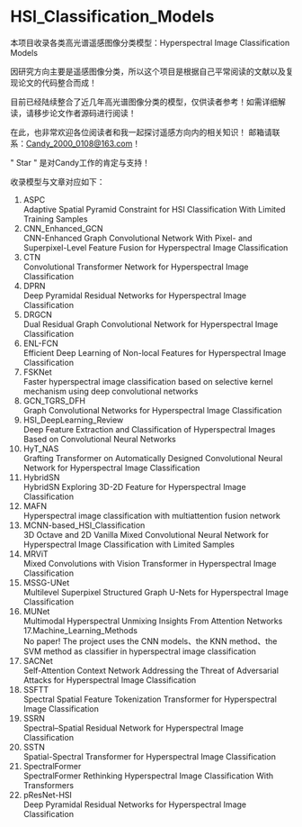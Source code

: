 # HSI_Classification_Models
本项目收录各类高光谱遥感图像分类模型：Hyperspectral Image Classification Models
  
因研究方向主要是遥感图像分类，所以这个项目是根据自己平常阅读的文献以及复现论文的代码整合而成！  

目前已经陆续整合了近几年高光谱图像分类的模型，仅供读者参考！如需详细解读，请移步论文作者源码进行阅读！  
  
在此，也非常欢迎各位阅读者和我一起探讨遥感方向内的相关知识！ 邮箱请联系：Candy_2000_0108@163.com！
  
" Star " 是对Candy工作的肯定与支持！ 
  
收录模型与文章对应如下：
1. ASPC  
Adaptive Spatial Pyramid Constraint for HSI Classification With Limited Training Samples  
2. CNN_Enhanced_GCN  
CNN-Enhanced Graph Convolutional Network With Pixel- and Superpixel-Level Feature Fusion for Hyperspectral Image Classification  
3. CTN  
Convolutional Transformer Network for Hyperspectral Image Classification  
4. DPRN  
Deep Pyramidal Residual Networks for Hyperspectral Image Classification  
5. DRGCN  
Dual Residual Graph Convolutional Network for Hyperspectral Image Classification  
6. ENL-FCN  
Efficient Deep Learning of Non-local Features for Hyperspectral Image Classification  
7. FSKNet  
Faster hyperspectral image classification based on selective kernel mechanism using deep convolutional networks  
8. GCN_TGRS_DFH  
Graph Convolutional Networks for Hyperspectral Image Classification  
9. HSI_DeepLearning_Review  
Deep Feature Extraction and Classification of Hyperspectral Images Based on Convolutional Neural Networks  
10. HyT_NAS  
Grafting Transformer on Automatically Designed Convolutional Neural Network for Hyperspectral Image Classification  
11. HybridSN  
HybridSN Exploring 3D-2D Feature for Hyperspectral Image Classification  
12. MAFN  
Hyperspectral image classification with multiattention fusion network  
13. MCNN-based_HSI_Classification  
3D Octave and 2D Vanilla Mixed Convolutional Neural Network for Hyperspectral Image Classification with Limited Samples  
14. MRViT  
Mixed Convolutions with Vision Transformer in Hyperspectral Image Classification  
15. MSSG-UNet  
Multilevel Superpixel Structured Graph U-Nets for Hyperspectral Image Classification  
16. MUNet  
Multimodal Hyperspectral Unmixing Insights From Attention Networks  
17.Machine_Learning_Methods  
No paper! The project uses the CNN models、the KNN method、the SVM method as classifier in hyperspectral image classification  
18. SACNet  
Self-Attention Context Network Addressing the Threat of Adversarial Attacks for Hyperspectral Image Classification  
19. SSFTT  
Spectral Spatial Feature Tokenization Transformer for Hyperspectral Image Classification  
20. SSRN  
Spectral–Spatial Residual Network for Hyperspectral Image Classification  
21. SSTN  
Spatial-Spectral Transformer for Hyperspectral Image Classification  
22. SpectralFormer  
SpectralFormer Rethinking Hyperspectral Image Classification With Transformers  
23. pResNet-HSI  
Deep Pyramidal Residual Networks for Hyperspectral Image Classification  
